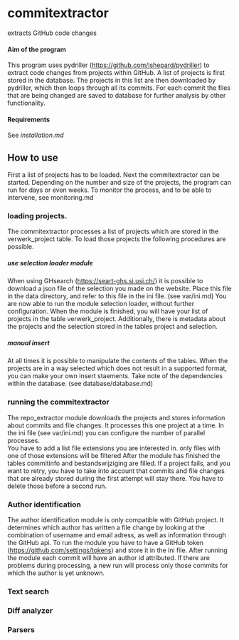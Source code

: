 # commitextractor
 extracts GitHub code changes

#### Aim of the program
This program uses pydriller (https://github.com/ishepard/pydriller) to extract code changes from projects within GitHub.
A list of projects is first stored in the database. The projects in this list are then downloaded by pydriller, which then loops through all its commits.
For each commit the files that are being changed are saved to database for further analysis by other functionality.

#### Requirements
See _installation.md_

## How to use
First a list of projects has to be loaded. Next the commitextractor can be started. 
Depending on the number and size of the projects, the program can run for days or even weeks.
To monitor the process, and to be able to intervene, see monitoring.md 

### loading projects.
The commitextractor processes a list of projects which are stored in the verwerk_project table.
To load those projects the following procedures are possible.

##### use selection loader module
When using GHsearch (https://seart-ghs.si.usi.ch/) it is possible to download a json file of the selection you made on the website.
Place this file in the data directory, and refer to this file in the ini file. (see var/ini.md)
You are now able to run the module selection loader, without further configuration.
When the module is finished, you will have your list of projects in the table verwerk_project.
Additionally, there is metadata about the projects and the selection stored in the tables project and selection.

##### manual insert  
At all times it is possible to manipulate the contents of the tables. 
When the projects are in a way selected which does not result in a supported format, you can make your own insert staements.
Take note of the dependencies within the database. (see database/database.md)

### running the commitextractor
The repo_extractor module downloads the projects and stores information about commits and file changes. 
It processes this one project at a time. In the ini file (see var/ini.md) you can configure the number of parallel processes.  
You have to add a list file extensions you are interested in. only files with one of those extensions will be filtered
After the module has finished the tables commitinfo and bestandswijziging are filled. 
If a project fails, and you want to retry, you have to take into account that commits and file changes that are already stored during the first attempt will stay there. 
You have to delete those before a second run. 

### Author identification
The author identification module is only compatible with GitHub project. It determines which author has written a file change by looking at the combination of username and email adress, as well as information through the GitHub api.
To run the module you have to have a GitHub token (https://github.com/settings/tokens) and store it in the ini file. 
After running the module each commit will have an author id attributed. If there are problems during processing, a new run will process only those commits for which the author is yet unknown.  

### Text search 

### Diff analyzer

### Parsers





